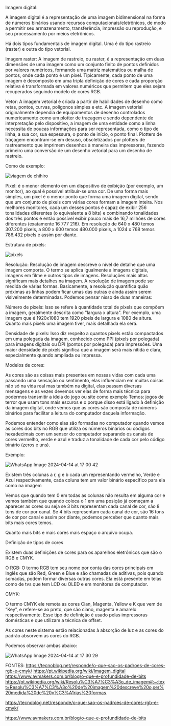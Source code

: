 Imagem digital:

A imagem digital é a representação de uma imagem bidimensional na forma de números binários usando recursos computacionais/eletrônicos, de modo a permitir seu armazenamento, transferência, impressão ou reprodução, e seu processamento por meios eletrônicos.

Há dois tipos fundamentais de imagem digital. Uma é do tipo rastreio (raster) e outra do tipo vetorial.

Imagem raster: A imagem de rastreio, ou raster, é a representação em duas dimensões de uma imagem como um conjunto finito de pontos definidos por valores numéricos, formando uma matriz matemática ou malha de pontos, onde cada ponto é um pixel. Tipicamente, cada ponto de uma imagem é decomposto em uma tripla definição de cores e cada proporção relativa é transformada em valores numéricos que permitem que eles sejam recuperados seguindo modelo de cores RGB. 

Vetor: A imagem vetorial é criada a partir de habilidades de desenho como retas, pontos, curvas, polígonos simples e etc.
A imagem vetorial originalmente dependia de equipamentos de desenho controlados numericamente como um plotter de traçagem e sendo dependente de interpretação pelo dispositivo, a imagem de uma entidade como a linha necessita de poucas informações para ser representada, como o tipo de linha, a sua cor, sua espessura, o ponto de início, o ponto final. Plotters de traçagem encontram-se em desuso, obsoletizados por plotters de rastreamento que imprimem desenhos à maneira das impressoras, fazendo primeiro uma conversão de um desenho vetorial para um desenho de rastreio.

Como de exemplo:

![viagem de chihiro](https://github.com/NicollasLems/Conceitos-de-Imagem/assets/160983146/e580ac35-8a76-4344-a6df-ecdeacbbd8f9)


Pixel:  é o menor elemento em um dispositivo de exibição (por exemplo, um monitor), ao qual é possível atribuir-se uma cor. De uma forma mais simples, um pixel é o menor ponto que forma uma imagem digital, sendo que um conjunto de pixels com várias cores formam a imagem inteira. Nos melhores monitores, cada um desses pontos é capaz de exibir 256 tonalidades diferentes (o equivalente a 8 bits) e combinando tonalidades dos três pontos é então possível exibir pouco mais de 16,7 milhões de cores diferentes (exatamente 16 777 216). Em resolução de 640 x 480 temos 307.200 pixels, a 800 x 600 temos 480.000 pixels, a 1024 x 768 temos 786.432 pixels e assim por diante.

Estrutura de pixels:

![pixels](https://github.com/NicollasLems/Conceitos-de-Imagem/assets/160983146/0c8add5c-f00e-49fc-b043-e2715e0242d0)

Resolução: Resolução de imagem descreve o nível de detalhe que uma imagem comporta. O termo se aplica igualmente a imagens digitais, imagens em filme e outros tipos de imagens. Resoluções mais altas significam mais detalhes na imagem.
A resolução de imagem pode ser medida de várias formas. Basicamente, a resolução quantifica quão próximas as linhas podem ficar umas das outras e ainda assim serem visivelmente determinadas.
Podemos pensar nisso de duas maneiras:

Número de pixels: Isso se refere à quantidade total de pixels que compõem a imagem, geralmente descrita como "largura x altura". Por exemplo, uma imagem que é 1920x1080 tem 1920 pixels de largura e 1080 de altura. Quanto mais pixels uma imagem tiver, mais detalhada ela será. 

Densidade de pixels: Isso diz respeito a quantos pixels estão compactados em uma polegada da imagem, conhecido como PPI (pixels por polegada) para imagens digitais ou DPI (pontos por polegada) para impressões. Uma maior densidade de pixels significa que a imagem será mais nítida e clara, especialmente quando ampliada ou impressa.

Modelos de cores:

As cores são as coisas mais presentes em nossas vidas com cada uma passando uma sensação ou sentimento, elas influenciam em muitas coisas não só na vida real mas também na digital, elas passam diversas mensagens e as vezes devemos ver elas de forma mais técnica para podermos transmitir a ideia do jogo ou site como exemplo Temos: jogos de terror que usam tons mais escuros e o porque disso está ligado à definição da imagem digital, onde vemos que as cores são composta de números binários para facilitar a leitura do computador daquela informação.

Podemos entender como elas são formadas no computador quando vemos as cores dos bits no RGB que utiliza os números binários ou códigos hexadecimais com um sensor do computador separando os canais de cores vermelho, verde e azul e traduz a tonalidade de cada cor pelo código binário (zeros e uns).

Exemplo:

![WhatsApp Image 2024-04-14 at 17 00 42](https://github.com/NicollasLems/Conceitos-de-Imagem/assets/160983146/ab7dfd47-8ce7-4a46-8652-260a786271ca)


Existem três colunas a r, g e b cada um representando vermelho, Verde e Azul respectivamente, cada coluna tem um valor binário específico para ela como na imagem


Vemos que quando tem 0 em todas as colunas não resulta em alguma cor e vemos também que quando coloca o 1 em uma posição já começam a aparecer as cores ou seja se 3 bits representam cada canal de cor, são 8 tons de cor por canal. Se 4 bits representam cada canal de cor, são 16 tons de cor por canal e assim por diante, podemos perceber que quanto mais bits mais cores temos.

Quanto mais bits e mais cores mais espaço o arquivo ocupa.

Definição de tipos de cores

Existem duas definições de cores para os aparelhos eletrônicos que são o RGB e CMYK.

O RGB:
O termo RGB tem seu nome por conta das cores principais em Inglês que são Red, Green e Blue e são chamadas de aditivas, pois quando somadas, podem formar diversas outras cores. Ela está presente em telas como de tvs que tem LCD ou OLED e em monitores de computador.

CMYK:

O termo CMYK ele remota as cores Cian, Magenta, Yellow e K que vem de “Key”, e refere-se ao preto, que são ciano, magenta e amarelo respectivamente. Esse tipo de definição é usado pelas impressoras domésticas e que utilizam a técnica de offset.

As cores neste sistema estão relacionadas à absorção de luz e as cores do padrão absorvem as cores do RGB.

Podemos observar ambas abaixo:

![WhatsApp Image 2024-04-14 at 17 30 29](https://github.com/NicollasLems/Conceitos-de-Imagem/assets/160983146/71feaa51-a412-4b7b-8f71-9bb069197109)


FONTES:
https://tecnoblog.net/responde/o-que-sao-os-padroes-de-cores-rgb-e-cmyk/
https://pt.wikipedia.org/wiki/Imagem_digital
https://www.avmakers.com.br/blog/o-que-e-profundidade-de-bits
https://pt.wikipedia.org/wiki/Resolu%C3%A7%C3%A3o_de_imagem#:~:text=Resolu%C3%A7%C3%A3o%20de%20imagem%20descreve%20o,ser%20medida%20de%20v%C3%A1rias%20formas.




https://tecnoblog.net/responde/o-que-sao-os-padroes-de-cores-rgb-e-cmyk/

https://www.avmakers.com.br/blog/o-que-e-profundidade-de-bits
